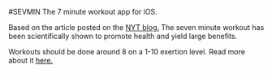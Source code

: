 #SEVMIN
The 7 minute workout app for iOS.

Based on the article posted on the [NYT blog.](http://well.blogs.nytimes.com/2013/05/09/the-scientific-7-minute-workout/) The seven minute workout has been scientifically shown to promote health and yield large benefits.

Workouts should be done around 8 on a 1-10 exertion level. Read more about it [here.](http://well.blogs.nytimes.com/2013/05/09/the-scientific-7-minute-workout/)
